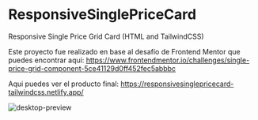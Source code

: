 # ResponsiveSinglePriceCard
Responsive Single Price Grid Card (HTML and TailwindCSS)

Este proyecto fue realizado en base al desafío de Frontend Mentor que puedes encontrar aqui:
https://www.frontendmentor.io/challenges/single-price-grid-component-5ce41129d0ff452fec5abbbc

Aqui puedes ver el producto final:
https://responsivesinglepricecard-tailwindcss.netlify.app/

![desktop-preview](https://github.com/VickyAzola/ResponsiveSinglePriceCard/assets/116470398/abe760dd-af41-480f-8390-c2c4854164b2)
